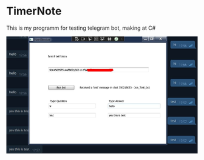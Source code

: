 # TimerNote
This is my programm for testing telegram bot, making  at C# 

![Alt attribute text Here](/scrin.jpg)
